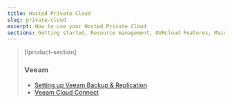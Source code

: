 ```yaml
---
title: Hosted Private Cloud
slug: private-cloud
excerpt: How to use your Hosted Private Cloud
sections: Getting started, Resource management, OVHcloud Features, Maintenance and monitoring, NSX, Networking, VMware vSphere features, OpenShift, OVHcloud services and options, Meltdown and Spectre information
---
```


> [!product-section]
>
> ### Veeam
>
> - [Setting up Veeam Backup & Replication](https://docs.ovh.com/us/en/storage/veeam-backup-replication/)
> - [Veeam Cloud Connect](https://docs.ovh.com/us/en/storage/veeam-cloud-connect/)
>
